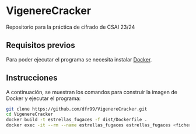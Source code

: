# VigenereCracker
Repositorio para la práctica de cifrado de CSAI 23/24

## Requisitos previos

Para poder ejecutar el programa se necesita instalar [Docker](https://www.docker.com/).

## Instrucciones

A continuación, se muestran los comandos para construir la imagen de Docker y ejecutar el programa:

```bash
git clone https://github.com/dfr99/VigenereCracker.git
cd VigenereCracker
docker build -t estrellas_fugaces -f dist/Dockerfile .
docker exec -it --rm --name estrellas_fugaces estrellas_fugaces <fichero_alfabeto> <fichero_texto_cifrado>
```
